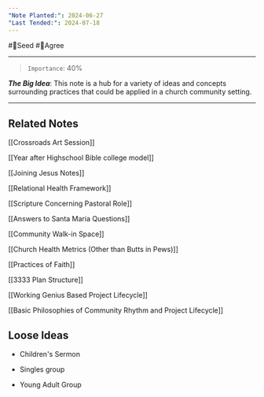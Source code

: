 ```yaml
---
"Note Planted:": 2024-06-27
"Last Tended:": 2024-07-18
---
```

#🌱Seed  #🙂Agree
****
>`Importance`: 40%
 
***The Big Idea***: This note is a hub for a variety of ideas and concepts surrounding practices that could be applied in a church community setting.

* * *

## Related Notes 
[[Crossroads Art Session]]

[[Year after Highschool Bible college model]]

[[Joining Jesus Notes]]

[[Relational Health Framework]]

[[Scripture Concerning Pastoral Role]]

[[Answers to Santa Maria Questions]]

[[Community Walk-in Space]]

[[Church Health Metrics (Other than Butts in Pews)]]

[[Practices of Faith]]

[[3333 Plan Structure]]

[[Working Genius Based Project Lifecycle]]

[[Basic Philosophies of Community Rhythm and Project Lifecycle]]

## Loose Ideas 

- Children's Sermon

- Singles group

- Young Adult Group